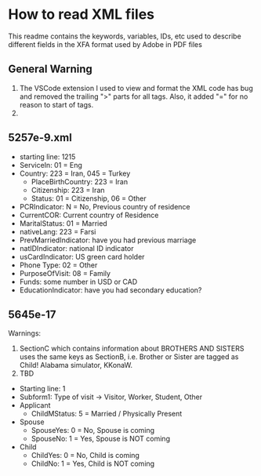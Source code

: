 # How to read XML files
This readme contains the keywords, variables, IDs, etc used to describe different fields in the XFA format used by Adobe in PDF files

## General Warning
1. The VSCode extension I used to view and format the XML code has bug and removed the trailing ">" parts for all tags. Also, it added "=" for no reason to start of tags.
2. 

## 5257e-9.xml
- starting line: 1215
- ServiceIn: 01 = Eng
- Country: 223 = Iran, 045 = Turkey
  - PlaceBirthCountry: 223 = Iran
  - Citizenship: 223 = Iran
  - Status: 01 = Citizenship, 06 = Other
- PCRIndicator: N = No, Previous country of residence
- CurrentCOR: Current country of Residence
- MaritalStatus: 01 = Married
- nativeLang: 223 = Farsi
- PrevMarriedIndicator: have you had previous marriage
- natIDIndicator: national ID indicator
- usCardIndicator: US green card holder
- Phone Type: 02 = Other
- PurposeOfVisit: 08 = Family
- Funds: some number in USD or CAD
- EducationIndicator: have you had secondary education?

## 5645e-17
Warnings:
1. SectionC which contains information about BROTHERS AND SISTERS uses the same keys as SectionB, i.e. Brother or Sister are tagged as Child! Alabama simulator, KKonaW.
2. TBD


- Starting line: 1
- Subform1: Type of visit -> Visitor, Worker, Student, Other
- Applicant
  - ChildMStatus: 5 = Married / Physically Present
- Spouse
  - SpouseYes: 0 = No, Spouse is coming
  - SpouseNo: 1 = Yes, Spouse is NOT coming
- Child
  - ChildYes: 0 = No, Child is coming
  - ChildNo: 1 = Yes, Child is NOT coming

